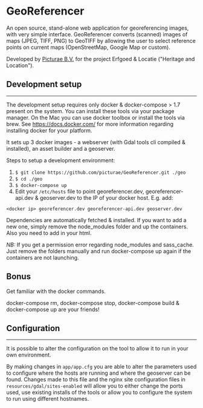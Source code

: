 GeoReferencer
===========
An open source, stand-alone web application for georeferencing images, with very simple interface. GeoReferencer converts (scanned) images of maps (JPEG, TIFF, PNG) to GeoTIFF by allowing the user to select reference points on current maps (OpenStreetMap, Google Map or custom).

Developed by <a href="http://www.picture.nl">Picturae B.V.</a> for the project Erfgoed & Locatie ("Heritage and Location").



## Development setup
--------------

The development setup requires only docker & docker-compose > 1.7 present on the system. You can install these tools via
your package manager. On the Mac you can use docker toolbox or install the tools via brew. See https://docs.docker.com/
for more information regarding installing docker for your platform.

It sets up 3 docker images - a webserver (with Gdal tools cli compiled & installed), an asset builder and a geoserver.

Steps to setup a development environment:

1. `$ git clone https://github.com/picturae/GeoReferencer.git ./geo`
2. `$ cd ./geo`
3. `$ docker-compose up`
4. Edit your `/etc/hosts` file to point georeferencer.dev, georeferencer-api.dev & geoserver.dev to the IP of your docker host.
E.g. add:

`<docker ip> georeferencer.dev georeferencer-api.dev geoserver.dev`

Dependencies are automatically fetched & installed. If you want to add a new one, simply remove the node_modules folder
and up the containers.
Also you need to add <script type="text/javascript" src="//maps.google.com/maps/api/js?v=3&sensor=false"></script> in
your html.

*NB:* If you get a permission error regarding node_modules and sass_cache. Just remove the folders manually and run
docker-compose up again if the containers are not launching.

## Bonus

Get familiar with the docker commands.

docker-compose rm, docker-compose stop, docker-compose build & docker-compose up are your friends!

## Configuration
--------------

It is possible to alter the configuration on the tool to allow it to run in your own environment.

By making changes in `app/app.cfg` you are able to alter the parameters used to configure where the hosts are running and
where the geoserver can be found. Changes made to this file and the nginx site configuration files in
`resources/gdal/sites-enabled` will allow you to either change the ports used, use existing installs of the tools or allow
you to configure the system to run using different hostnames.

